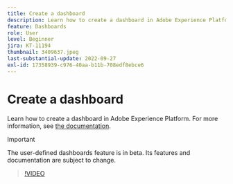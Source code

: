 ```yaml
---
title: Create a dashboard
description: Learn how to create a dashboard in Adobe Experience Platform.
feature: Dashboards
role: User
level: Beginner
jira: KT-11194
thumbnail: 3409637.jpeg
last-substantial-update: 2022-09-27
exl-id: 17358939-c976-40aa-b11b-708edf8ebce6
---
```

# Create a dashboard

Learn how to create a dashboard in Adobe Experience Platform. For more information, see [the documentation](https://experienceleague.adobe.com/docs/experience-platform/dashboards/user-defined-dashboards.html).

>[!IMPORTANT]
>
>The user-defined dashboards feature is in beta. Its features and documentation are subject to change.

>[!VIDEO](https://video.tv.adobe.com/v/3409637/?quality=12&learn=on)
